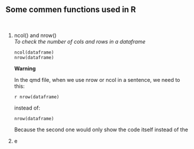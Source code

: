 ## Some commen functions used in R
<br>

1. ncol() and nrow()  
   *To check the number of cols and rows in a dataframe*  
   ```
   ncol(dataframe)
   nrow(dataframe)
   ```

   **Warning**  

   In the qmd file, when we use nrow or ncol in a sentence, we need to this:
   ```
   r nrow(dataframe)
   ```

   instead of:
   ```
   nrow(dataframe)
   ```

   Because the second one would only show the code itself instead of the 

2. e
